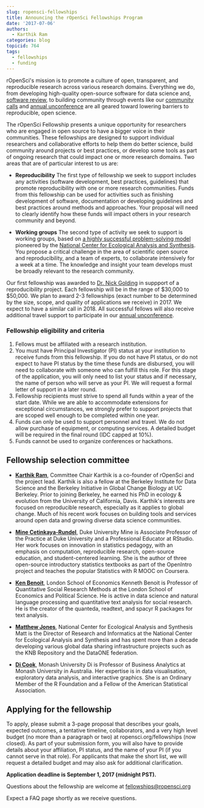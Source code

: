 ```yaml
---
slug: ropensci-fellowships
title: Announcing the rOpenSci Fellowships Program
date: '2017-07-06'
authors:
  - Karthik Ram
categories: blog
topicid: 764
tags:
  - fellowships
  - funding
---
```


rOpenSci's mission is to promote a culture of open, transparent, and reproducible research across various research domains. Everything we do, from developing high-quality open-source software for data science and, [software review](https://github.com/ropensci/software-review), to building community through events like our [community calls](https://github.com/ropensci/commcalls/issues) and [annual unconference](http://unconf17.ropensci.org/) are all geared toward lowering barriers to reproducible, open science.

The rOpenSci Fellowship presents a unique opportunity for researchers who are engaged in open source to have a bigger voice in their communities. These fellowships are designed to support individual researchers and collaborative efforts to help them do better science, build community around projects or best practices, or develop some tools as part of ongoing research that could impact one or more research domains. Two areas that are of particular interest to us are:


- **Reproducibility**
The first type of fellowship we seek to support includes any activities (software development, best practices, guidelines) that promote reproducibility with one or more research communities. Funds from this fellowship can be used for activities such as finishing development of software, documentation or developing guidelines and best practices around methods and approaches. Your proposal will need to clearly identify how these funds will impact others in your research community and beyond.

- **Working groups**
The second type of activity we seek to support is working groups, based on [a highly successful problem-solving model](https://www.nceas.ucsb.edu/system/files/HamptonParker_BioSci_2011.pdf) pioneered by the [National Center for Ecological Analysis and Synthesis](https://www.nceas.ucsb.edu/). You propose a critical challenge in the area of scientific open source and reproducibility, and a team of experts, to collaborate intensively for a week at a time. The knowledge and insight your team develops must be broadly relevant to the research community.


Our first fellowship was awarded to [Dr. Nick Golding](/blog/2016/12/12/ropensci-fellowship-zoon) in suppport of a reproducibility project. Each fellowship will be in the range of $30,000 to $50,000.  We plan to award 2-3 fellowships (exact number to be determined by the size, scope, and quality of applications we receive) in 2017. We expect to have a similar call in 2018. All successful fellows will also receive additional travel support to participate in our [annual unconference](/blog/2017/06/02/unconf2017).

### Fellowship eligibility and criteria

1. Fellows must be affiliated with a research institution.
2. You must have Principal Investigator (PI) status at your institution to receive funds from this fellowship. If you do not have PI status, or do not expect to have PI status by the time these funds are disbursed, you will need to collaborate with someone who can fulfill this role. For this stage of the application, you will only need to list your status and if necessary, the name of person who will serve as your PI. We will request a formal letter of support in a later round.
3. Fellowship recipients must strive to spend all funds within a year of the start date. While we are able to accommodate extensions for exceptional circumstances, we strongly prefer to support projects that are scoped well enough to be completed within one year.
4. Funds can only be used to support personnel and travel. We do not allow purchase of equipment, or computing services. A detailed budget will be required in the final round (IDC capped at 10%).
5. Funds cannot be used to organize conferences or hackathons.

## Fellowship selection committee

* [**Karthik Ram**](/about/#team), Committee Chair
Karthik is a co-founder of rOpenSci and the project lead. Karthik is also a fellow at the Berkeley Institute for Data Science and the Berkeley Initiative in Global Change Biology at UC Berkeley. Prior to joining Berkeley, he earned his PhD in ecology & evolution from the University of California, Davis. Karthik's interests are focused on reproducible research, especially as it applies to global change. Much of his recent work focuses on building tools and services around open data and growing diverse data science communities.

* [**Mine Cetinkaya-Rundel**](http://www2.stat.duke.edu/~mc301/), Duke University
Mine is Associate Professor of the Practice at Duke University and a Professional Educator at RStudio. Her work focuses on innovation in statistics pedagogy, with an emphasis on computation, reproducible research, open-source education, and student-centered learning. She is the author of three open-source introductory statistics textbooks as part of the OpenIntro project and teaches the popular Statistics with R MOOC on Coursera.

* [**Ken Benoit**](http://www.kenbenoit.net/), London School of Economics
Kenneth Benoit is Professor of Quantitative Social Research Methods at the London School of Economics and Political Science. He is active in data science and natural language processing and quantitative text analysis for social research. He is the creator of the quanteda, readtext, and spacyr R packages for text analysis.

* [**Matthew Jones**](https://www.nceas.ucsb.edu/ecoinfo#team), National Center for Ecological Analysis and Synthesis
Matt is the Director of Research and Informatics at the National Center for Ecological Analysis and Synthesis and has spent more than a decade developing various global data sharing infrastructure projects such as the KNB Repository and the DataONE federation.

* [**Di Cook**](http://dicook.org/),  Monash University
Di is Professor of Business Analytics at Monash University in Australia. Her expertise is in data visualisation, exploratory data analysis, and interactive graphics. She is an Ordinary Member of the R Foundation and a Fellow of the American Statistical Association.

## Applying for the fellowship

To apply, please submit a 3-page proposal that describes your goals, expected outcomes, a tentative timeline, collaborators, and a very high level budget (no more than a paragraph or two) at ropensci.org/fellowships (now closed). As part of your submission form, you will also have to provide details about your affiliation, PI status, and the name of your PI (if you cannot serve in that role). For applicants that make the short list, we will request a detailed budget and may also ask for additional clarification.

**Application deadline is September 1, 2017 (midnight PST).**

Questions about the fellowship are welcome at fellowships@ropensci.org

Expect a FAQ page shortly as we receive questions.

